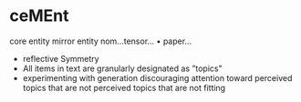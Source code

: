 # ceMEnt
core entity mirror entity nom...tensor... • paper...

- reflective Symmetry
- All items in text are granularly designated as ”topics"
- experimenting with generation discouraging attention toward  perceived topics that are not perceived topics that are not fitting
